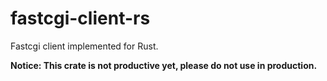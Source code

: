 # fastcgi-client-rs
Fastcgi client implemented for Rust.

**Notice: This crate is not productive yet, please do not use in production.**

